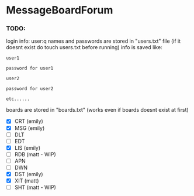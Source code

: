 # MessageBoardForum

### TODO:

login info: 
user:q  names and passwords are stored in "users.txt" file (if it doesnt exist do touch users.txt before running) 
info is saved like:

    user1

    password for user1

    user2

    password for user2

    etc......

boards are stored in "boards.txt" (works even if boards doesnt exist at first)

- [X] CRT (emily)
- [X] MSG (emily)
- [ ] DLT
- [ ] EDT
- [X] LIS (emily)
- [ ] RDB (matt - WIP)
- [ ] APN
- [ ] DWN
- [X] DST (emily)
- [X] XIT (matt)
- [ ] SHT (matt - WIP)

